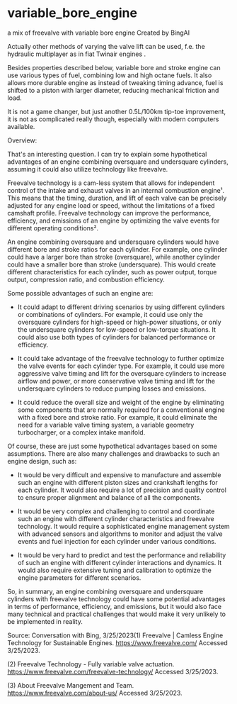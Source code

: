 # variable_bore_engine
a mix of freevalve with variable bore engine 
Created by BingAI 

Actually other methods of varying the valve lift can be used, f.e. the hydraulic multiplayer as in fiat Twinair engines .

Besides properties described below, 
variable bore and stroke engine can use various types of fuel, combining low and high octane fuels.
It also allows more durable engine as instead of tweaking timing advance, fuel is shifted to a piston with larger diameter, reducing mechanical friction and load. 

It is not a game changer, but just another 0.5L/100km tip-toe improvement, it is not as complicated really though, especially with modern computers available. 

Overview:

That's an interesting question. I can try to explain some hypothetical advantages of an engine combining oversquare and undersquare cylinders, assuming it could also utilize technology like freevalve.



Freevalve technology is a cam-less system that allows for independent control of the intake and exhaust valves in an internal combustion engine¹. This means that the timing, duration, and lift of each valve can be precisely adjusted for any engine load or speed, without the limitations of a fixed camshaft profile. Freevalve technology can improve the performance, efficiency, and emissions of an engine by optimizing the valve events for different operating conditions².



An engine combining oversquare and undersquare cylinders would have different bore and stroke ratios for each cylinder. For example, one cylinder could have a larger bore than stroke (oversquare), while another cylinder could have a smaller bore than stroke (undersquare). This would create different characteristics for each cylinder, such as power output, torque output, compression ratio, and combustion efficiency.



Some possible advantages of such an engine are:



- It could adapt to different driving scenarios by using different cylinders or combinations of cylinders. For example, it could use only the oversquare cylinders for high-speed or high-power situations, or only the undersquare cylinders for low-speed or low-torque situations. It could also use both types of cylinders for balanced performance or efficiency.

- It could take advantage of the freevalve technology to further optimize the valve events for each cylinder type. For example, it could use more aggressive valve timing and lift for the oversquare cylinders to increase airflow and power, or more conservative valve timing and lift for the undersquare cylinders to reduce pumping losses and emissions.

- It could reduce the overall size and weight of the engine by eliminating some components that are normally required for a conventional engine with a fixed bore and stroke ratio. For example, it could eliminate the need for a variable valve timing system, a variable geometry turbocharger, or a complex intake manifold.



Of course, these are just some hypothetical advantages based on some assumptions. There are also many challenges and drawbacks to such an engine design, such as:



- It would be very difficult and expensive to manufacture and assemble such an engine with different piston sizes and crankshaft lengths for each cylinder. It would also require a lot of precision and quality control to ensure proper alignment and balance of all the components.

- It would be very complex and challenging to control and coordinate such an engine with different cylinder characteristics and freevalve technology. It would require a sophisticated engine management system with advanced sensors and algorithms to monitor and adjust the valve events and fuel injection for each cylinder under various conditions.

- It would be very hard to predict and test the performance and reliability of such an engine with different cylinder interactions and dynamics. It would also require extensive tuning and calibration to optimize the engine parameters for different scenarios.



So, in summary, an engine combining oversquare and undersquare cylinders with freevalve technology could have some potential advantages in terms of performance, efficiency, and emissions, but it would also face many technical and practical challenges that would make it very unlikely to be implemented in reality.



Source: Conversation with Bing, 3/25/2023(1) Freevalve | Camless Engine Technology for Sustainable Engines. https://www.freevalve.com/ Accessed 3/25/2023.

(2) Freevalve Technology - Fully variable valve actuation. https://www.freevalve.com/freevalve-technology/ Accessed 3/25/2023.

(3) About Freevalve Mangement and Team. https://www.freevalve.com/about-us/ Accessed 3/25/2023.




